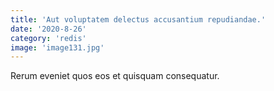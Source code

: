 ```yaml
---
title: 'Aut voluptatem delectus accusantium repudiandae.'
date: '2020-8-26'
category: 'redis'
image: 'image131.jpg'
---
```


Rerum eveniet quos eos et quisquam consequatur.
